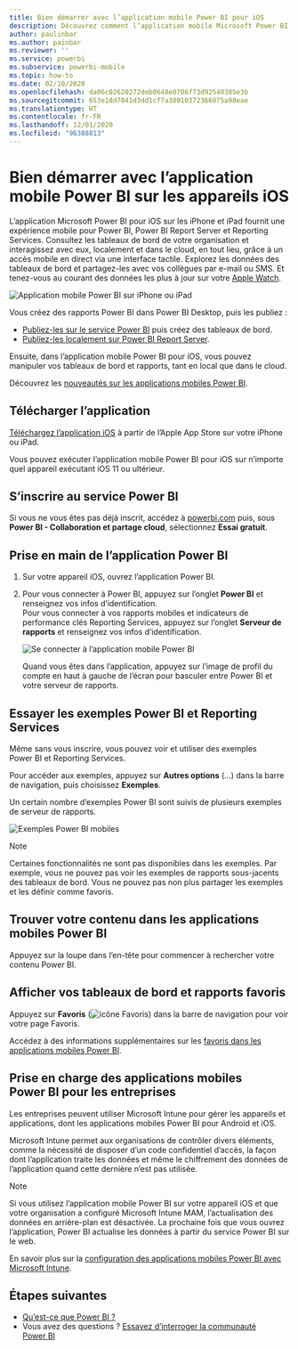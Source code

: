 ```yaml
---
title: Bien démarrer avec l’application mobile Power BI pour iOS
description: Découvrez comment l’application mobile Microsoft Power BI pour iOS parvient à mettre Power BI dans votre poche, avec un accès mobile aux informations métier en local et dans le cloud.
author: paulinbar
ms.author: painbar
ms.reviewer: ''
ms.service: powerbi
ms.subservice: powerbi-mobile
ms.topic: how-to
ms.date: 02/10/2020
ms.openlocfilehash: da06c02620272deb0648e0706f73d92540385e3b
ms.sourcegitcommit: 653e18d7041d3dd1cf7a38010372366975a98eae
ms.translationtype: HT
ms.contentlocale: fr-FR
ms.lasthandoff: 12/01/2020
ms.locfileid: "96388813"
---
```

# <a name="get-started-with-the-power-bi-mobile-app-on-ios-devices"></a>Bien démarrer avec l’application mobile Power BI sur les appareils iOS
L’application Microsoft Power BI pour iOS sur les iPhone et iPad fournit une expérience mobile pour Power BI, Power BI Report Server et Reporting Services. Consultez les tableaux de bord de votre organisation et interagissez avec eux, localement et dans le cloud, en tout lieu, grâce à un accès mobile en direct via une interface tactile. Explorez les données des tableaux de bord et partagez-les avec vos collègues par e-mail ou SMS. Et tenez-vous au courant des données les plus à jour sur votre [Apple Watch](mobile-apple-watch.md).  

![Application mobile Power BI sur iPhone ou iPad](./media/mobile-iphone-app-get-started/pbi_ipad_iphonedevices.png)

Vous créez des rapports Power BI dans Power BI Desktop, puis les publiez :

* [Publiez-les sur le service Power BI](../../fundamentals/service-get-started.md) puis créez des tableaux de bord.
* [Publiez-les localement sur Power BI Report Server](../../report-server/quickstart-create-powerbi-report.md).

Ensuite, dans l’application mobile Power BI pour iOS, vous pouvez manipuler vos tableaux de bord et rapports, tant en local que dans le cloud.

Découvrez les [nouveautés sur les applications mobiles Power BI](mobile-whats-new-in-the-mobile-apps.md).

## <a name="download-the-app"></a>Télécharger l’application
[Téléchargez l’application iOS](https://go.microsoft.com/fwlink/?LinkId=522062 "Télécharger l’application iOS") à partir de l’Apple App Store sur votre iPhone ou iPad.

Vous pouvez exécuter l’application mobile Power BI pour iOS sur n’importe quel appareil exécutant iOS 11 ou ultérieur. 

## <a name="sign-up-for-the-power-bi-service"></a>S’inscrire au service Power BI
Si vous ne vous êtes pas déjà inscrit, accédez à [powerbi.com](https://powerbi.microsoft.com/get-started/) puis, sous **Power BI - Collaboration et partage cloud**, sélectionnez **Essai gratuit**.


## <a name="get-started-with-the-power-bi-app"></a>Prise en main de l’application Power BI
1. Sur votre appareil iOS, ouvrez l’application Power BI.
2. Pour vous connecter à Power BI, appuyez sur l’onglet **Power BI** et renseignez vos infos d’identification.  
   Pour vous connecter à vos rapports mobiles et indicateurs de performance clés Reporting Services, appuyez sur l’onglet **Serveur de rapports** et renseignez vos infos d’identification.
   
   ![Se connecter à l’application mobile Power BI](./media/mobile-iphone-app-get-started/power-bi-connect-to-login.png)
   
   Quand vous êtes dans l’application, appuyez sur l’image de profil du compte en haut à gauche de l’écran pour basculer entre Power BI et votre serveur de rapports. 

## <a name="try-the-power-bi-and-reporting-services-samples"></a>Essayer les exemples Power BI et Reporting Services
Même sans vous inscrire, vous pouvez voir et utiliser des exemples Power BI et Reporting Services.

Pour accéder aux exemples, appuyez sur **Autres options** (...) dans la barre de navigation, puis choisissez **Exemples**.

Un certain nombre d’exemples Power BI sont suivis de plusieurs exemples de serveur de rapports.

   ![Exemples Power BI mobiles](./media/mobile-iphone-app-get-started/power-bi-iphone-powerbi-samples.png)
   
   > [!NOTE]
   > Certaines fonctionnalités ne sont pas disponibles dans les exemples. Par exemple, vous ne pouvez pas voir les exemples de rapports sous-jacents des tableaux de bord. Vous ne pouvez pas non plus partager les exemples et les définir comme favoris. 
   > 
   >

## <a name="find-your-content-in-the-power-bi-mobile-apps"></a>Trouver votre contenu dans les applications mobiles Power BI

Appuyez sur la loupe dans l’en-tête pour commencer à rechercher votre contenu Power BI.

## <a name="view-your-favorite-dashboards-and-reports"></a>Afficher vos tableaux de bord et rapports favoris
Appuyez sur **Favoris** (![icône Favoris](./media/mobile-iphone-app-get-started/power-bi-mobile-apps-home-favorites-icon.png)) dans la barre de navigation pour voir votre page Favoris. 

Accédez à des informations supplémentaires sur les [favoris dans les applications mobiles Power BI](mobile-apps-favorites.md).

## <a name="enterprise-support-for-the-power-bi-mobile-apps"></a>Prise en charge des applications mobiles Power BI pour les entreprises
Les entreprises peuvent utiliser Microsoft Intune pour gérer les appareils et applications, dont les applications mobiles Power BI pour Android et iOS.

Microsoft Intune permet aux organisations de contrôler divers éléments, comme la nécessité de disposer d’un code confidentiel d’accès, la façon dont l’application traite les données et même le chiffrement des données de l’application quand cette dernière n’est pas utilisée.

> [!NOTE]
> Si vous utilisez l’application mobile Power BI sur votre appareil iOS et que votre organisation a configuré Microsoft Intune MAM, l’actualisation des données en arrière-plan est désactivée. La prochaine fois que vous ouvrez l’application, Power BI actualise les données à partir du service Power BI sur le web.
> 

En savoir plus sur la [configuration des applications mobiles Power BI avec Microsoft Intune](../../admin/service-admin-mobile-intune.md). 

## <a name="next-steps"></a>Étapes suivantes

* [Qu’est-ce que Power BI ?](../../fundamentals/power-bi-overview.md)
* Vous avez des questions ? [Essayez d’interroger la communauté Power BI](https://community.powerbi.com/)
